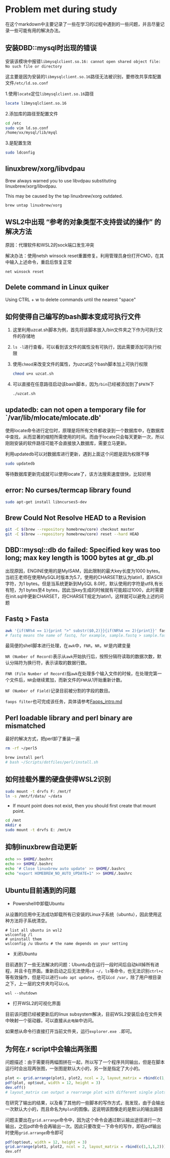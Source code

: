 # Problem met during study

在这个markdown中主要记录了一些在学习的过程中遇到的一些问题，并且尽量记录一些可能有用的解决办法。

## 安装DBD::mysql时出现的错误

安装该模块中报错`libmysqlclient.so.16: cannot open shared object file: No such file or directory`

这主要是因为安装的`libmysqlclient.so.16`路径无法被识别，要修改共享库配置文件`/etc/ld.so.conf`

1.使用`locate`定位`libmysqlclient.so.16`路径

```bash
locate libmysqlclient.so.16
```

2.添加库的路径至配置文件

```bash
cd /etc
sudo vim ld.so.conf
/home/xx/mysql/lib/myql
```

3.是配置生效

````bash
sudo ldconfig
````

## linuxbrew/xorg/libvdpau

Brew always warned you to use libvdpau substituting linuxbrew/xorg/libvdpau.

This may be caused by the tap linuxbrew/xorg outdated.

`brew untap linuxbrew/xorg`

## WSL2中出现 “参考的对象类型不支持尝试的操作” 的解决方法

原因：代理软件和WSL2的sock端口发生冲突

解决办法：使用netsh winsock reset重置修复。利用管理员身份打开CMD，在其中输入上述命令，重启后恢复正常

`net winsock reset`

## Delete command in Linux quiker

Using CTRL + w to delete commands until the nearest "space"

## 如何使得自己编写的bash脚本变成可执行文件

1. 这里利用uzcat.sh脚本为例，首先将该脚本放入/bin文件夹之下作为可执行文件的存储地

2. `ls -l`进行查看，可以看到该文件的属性没有可执行，因此需要添加可执行权限

3. 使用`chmod`来改变文件的属性，为uzcat这个bash脚本加上可执行权限

   ```bash
   chmod u+x uzcat.sh
   ```

4. 可以直接在任意路径启动该bash脚本，因为`/bin`已经被添加到了`$PATH`下

   ```bash
   ./uzcat.sh
   ```

## updatedb: can not open a temporary file for `/var/lib/mlocate/mlocate.db'

使用locate命令进行定位时，原理是将所有文件都收录到一个数据库中，在数据库中查找，从而显著的缩短所需使用的时间。而由于locate只会每天更新一次，所以刚刚安装的软件路径可能不会直接放入数据库，需要立马更新。

利用updatedb可以对数据库进行更新，遇到上面这个问题是因为权限不够

```bash
sudo updatedb
```

等待数据库更新完成就可以使用locate了，该方法搜索速度很快，比较好用

## error: No curses/termcap library found

```bash
sudo apt-get install libncurses5-dev
```

## Brew Could Not Resolve HEAD to a Revision

```bash
git -C $(brew --repository homebrew/core) checkout master
git -C $(brew --repository homebrew/core) reset --hard HEAD
```

## DBD::mysql::db do failed: Specified key was too long; max key length is 1000 bytes at gr_db.pl

出现原因，ENGINE使用的是MyISAM，因此限制的最大key长度为1000 bytes。当初王老师在使用MySQL时版本为5.7，使用的CHARSET默认为latin1，即ASCII字符，为1 bytes。但是当系统更新到MySQL 8.0时，默认使用的字符是utf8,有长有短，为1 bytes至4 bytes，因此当key生成的时候就有可能超过1000，此时需要在init.sql中更新CHARSET，将CHARSET规定为latin1，这样就可以避免上述的问题

## Fastq > Fasta

```bash
awk '{if(NR%4 == 1){print ">" substr($0,2)}}{if(NR%4 == 2){print}}' fastq > fasta
# fastq means the name of fastq, for example, sample.fastq > sample.fasta
```

最简便的shell脚本进行处理，在`awk`中，`FNR`，`NR`，`NF`是内建变量

`NR (Number of Record)`表示从`awk`开始执行后，按照分隔符读取的数据次数，默认分隔符为换行符，表示读取的数据行数。

`FNR (File Number of Record)`指`awk`在处理多个输入文件的时候，在处理完第一个文件后，`NR`会继续累加，而新文件的`FNR`从1开始重新计数。

`NF (Number of Field)`记录目前被分割的字段的数目。

`faops filter`也可完成该任务，具体请参考[Faops_intro.md](Tool_usage/Faops_intro.md)

## Perl loadable library and perl binary are mismatched

最好的解决方式，把perl卸了重装一遍

```bash
rm -rf ~/perl5

brew install perl
# bash ~/Scripts/dotfiles/perl/install.sh
```

## 如何挂载外置的硬盘使得WSL2识别

```bash
sudo mount -t drvfs F: /mnt/f
ln -s /mnt/f/data/ ~/data
```

- If mount point does not exist, then you should first create that mount point.

```bash
cd /mnt
mkdir e
sudo mount -t drvfs E: /mnt/e
```

## 抑制linuxbrew自动更新

```bash
echo >> $HOME/.bashrc
echo >> $HOME/.bashrc
echo '# Close linuxbrew auto update' >> $HOME/.bashrc
echo "export HOMEBREW_NO_AUTO_UPDATE=1" >> $HOME/.bashrc
```

## Ubuntu目前遇到的问题

- Powershell中卸载Ubuntu

从设置的应用中无法成功卸载所有已安装的Linux子系统（ubuntu），因此使用这种方法将子系统清空。

```shell
# list all ubuntu in wsl2
wslconfig /l
# uninstall them
wslconfig /u Ubuntu # the name depends on your setting
```

- 关闭Ubuntu

目前遇到了一些无法解决的问题：Ubuntu会在运行一段时间后自动kill掉所有进程，并且卡在界面。重新启动之后无法使用`cd ~/`，`ls`等命令，也无法识别`ctrl+c`等有效操作，但是可以进行`sudo apt update`，也可以`cd /var`，除了用户根目录之下，上一层的文件夹均可以`cd`。

```shell
wsl --shutdown
```

- 打开WSL2的可视化界面

目前该问题已经被更新后的linux subsystem解决，目前WSL2安装后会在文件夹中映射一个驱动器，可以直接从`此电脑`中访问。

如果想从命令行直接打开当前文件夹，运行`explorer.exe .`即可。

## 为何在.r script中会输出两张图

问题描述：由于需要将两幅图拼在一起，所以写了一个程序共同输出，但是在脚本运行时会出现两张图，一张图是默认大小的，另一张是指定了大小的。

```R
plot <- grid.arrange(plot1, plot2, ncol = 2, layout_matrix = rbind(c(1,1,1,2)))
pdf(plot, opt$out, width = 12, height = 3)
dev.off()
# layout_matrix can output a rearrange plot with different single plots
```

在研究了输出的结果，以及看了其他的一些脚本的写作方式，我发现，由于会输出一次默认大小的，而且命名为`Rplot`的图像。这说明该图像走的是默认的输出路径

问题主要出在`grid.arrange`命令中，因为这个命令会通过默认输出途径进行一次输出，之后pdf命令会再输出一次。因此只要改变一下命令的写作，即在pdf输出时使用`grid.arrange`命令即可

```R
pdf(opt$out, width = 12, height = 3)
grid.arrange(plot1, plot2, ncol = 2, layout_matrix = rbind(c(1,1,1,2)))
dev.off
```
